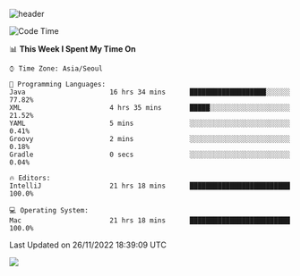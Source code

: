 ![header](https://capsule-render.vercel.app/api?type=Egg&color=timeAuto&height=300&section=header&text=PoPo&fontSize=90&animation=fadeIn)

  <!--START_SECTION:waka-->
![Code Time](http://img.shields.io/badge/Code%20Time-303%20hrs%2023%20mins-blue)

📊 **This Week I Spent My Time On** 

```text
⌚︎ Time Zone: Asia/Seoul

💬 Programming Languages: 
Java                     16 hrs 34 mins      ███████████████████░░░░░░   77.82% 
XML                      4 hrs 35 mins       █████░░░░░░░░░░░░░░░░░░░░   21.52% 
YAML                     5 mins              ░░░░░░░░░░░░░░░░░░░░░░░░░   0.41% 
Groovy                   2 mins              ░░░░░░░░░░░░░░░░░░░░░░░░░   0.18% 
Gradle                   0 secs              ░░░░░░░░░░░░░░░░░░░░░░░░░   0.04%

🔥 Editors: 
IntelliJ                 21 hrs 18 mins      █████████████████████████   100.0%

💻 Operating System: 
Mac                      21 hrs 18 mins      █████████████████████████   100.0%

```


 Last Updated on 26/11/2022 18:39:09 UTC
<!--END_SECTION:waka-->



<img src="https://capsule-render.vercel.app/api?type=Egg&color=timeAuto&height=300&section=footer&text=PoPo&fontSize=90&animation=fadeIn&reversal=true" />
